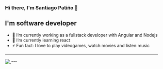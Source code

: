 ### Hi there, I'm Santiago Patiño 👋

## I'm software developer

- 🔭 I’m currently working as a fullstack developer with Angular and Nodejs
- 🌱 I’m currently learning react
- ⚡ Fun fact: I love to play videogames, watch movies and listen music


---
<a href="https://github.com/santipm29">
  <img align="center" src="https://github-readme-stats.anuraghazra1.vercel.app/api/top-langs/?username=santipm29&layout=compact&theme=radical" />
</a>
---
